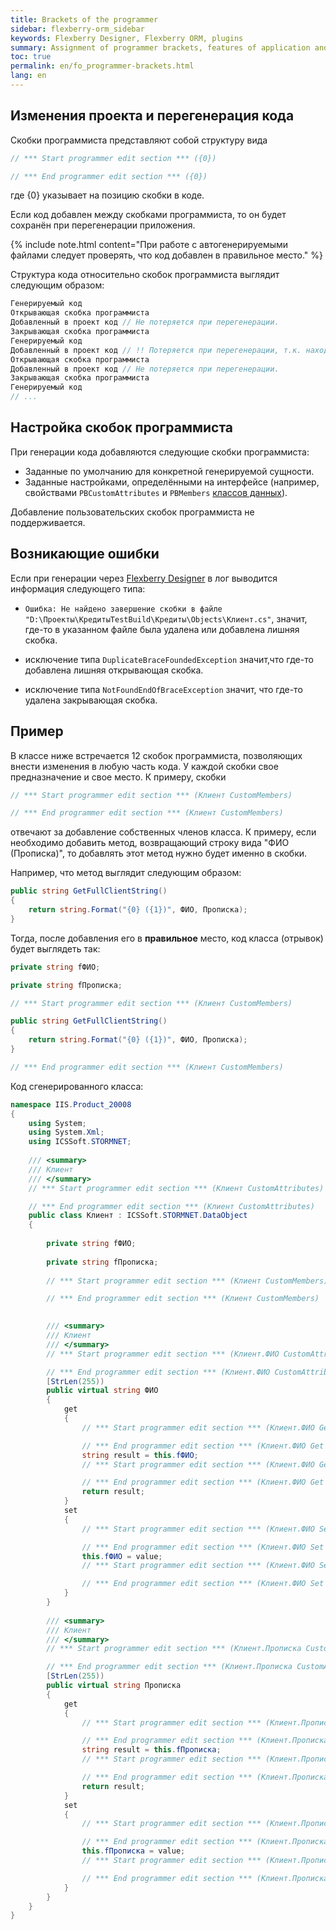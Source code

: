 ```yaml
---
title: Brackets of the programmer
sidebar: flexberry-orm_sidebar
keywords: Flexberry Designer, Flexberry ORM, plugins
summary: Assignment of programmer brackets, features of application and example of use
toc: true
permalink: en/fo_programmer-brackets.html
lang: en
---
```


## Изменения проекта и перегенерация кода

Скобки программиста представляют собой структуру вида

``` csharp 
// *** Start programmer edit section *** ({0})

// *** End programmer edit section *** ({0})
```

где {0} указывает на позицию скобки в коде.

Если код добавлен между скобками программиста, то он будет сохранён при перегенерации приложения.

{% include note.html content="При работе с автогенерируемыми файлами следует проверять, что код добавлен в правильное место." %}

Структура кода относительно скобок программиста выглядит следующим образом:

```csharp
Генерируемый код
Открывающая скобка программиста
Добавленный в проект код // Не потеряется при перегенерации.
Закрывающая скобка программиста
Генерируемый код
Добавленный в проект код // !! Потеряется при перегенерации, т.к. находится вне скобок программиста.
Открывающая скобка программиста
Добавленный в проект код // Не потеряется при перегенерации.
Закрывающая скобка программиста
Генерируемый код
// ...
```

## Настройка скобок программиста

При генерации кода добавляются следующие скобки программиста:

* Заданные по умолчанию для конкретной генерируемой сущности.
* Заданные настройками, определёнными на интерфейсе (например, свойствами `PBCustomAttributes` и `PBMembers` [классов данных](fd_data-classes.html)).

Добавление пользовательских скобок программиста не поддерживается.

## Возникающие ошибки

Если при генерации через [Flexberry Designer](fd_landing_page.html) в лог выводится информация следующего типа:

* `Ошибка: Не найдено завершение скобки в файле "D:\Проекты\КредитыTestBuild\Кредиты\Objects\Клиент.cs"`, значит, где-то в указанном файле была удалена или добавлена лишняя скобка.

* исключение типа `DuplicateBraceFoundedException` значит,что где-то добавлена лишняя открывающая скобка.
* исключение типа `NotFoundEndOfBraceException` значит, что где-то удалена закрывающая скобка.

## Пример

В классе ниже встречается 12 скобок программиста, позволяющих внести изменения в любую часть кода. У каждой скобки свое предназначение и свое место. К примеру, скобки 

``` csharp 
// *** Start programmer edit section *** (Клиент CustomMembers)

// *** End programmer edit section *** (Клиент CustomMembers)
``` 

отвечают за добавление собственных членов класса. К примеру, если необходимо добавить метод, возвращающий строку вида "ФИО (Прописка)", то добавлять этот метод нужно будет именно в скобки. 

Например, что метод выглядит следующим образом:

``` csharp 
public string GetFullClientString()
{
    return string.Format("{0} ({1})", ФИО, Прописка);
}
```

Тогда, после добавления его в __правильное__ место, код класса (отрывок) будет выглядеть так:

``` csharp
private string fФИО;

private string fПрописка;

// *** Start programmer edit section *** (Клиент CustomMembers)

public string GetFullClientString()
{
    return string.Format("{0} ({1})", ФИО, Прописка);
}

// *** End programmer edit section *** (Клиент CustomMembers)
```

Код сгенерированного класса:

``` csharp
namespace IIS.Product_20008
{
    using System;
    using System.Xml;
    using ICSSoft.STORMNET;
    
    /// <summary>
    /// Клиент
    /// </summary>
    // *** Start programmer edit section *** (Клиент CustomAttributes)

    // *** End programmer edit section *** (Клиент CustomAttributes)
    public class Клиент : ICSSoft.STORMNET.DataObject
    {
        
        private string fФИО;
        
        private string fПрописка;
        
        // *** Start programmer edit section *** (Клиент CustomMembers)

        // *** End programmer edit section *** (Клиент CustomMembers)

        
        /// <summary>
        /// Клиент
        /// </summary>
        // *** Start programmer edit section *** (Клиент.ФИО CustomAttributes)

        // *** End programmer edit section *** (Клиент.ФИО CustomAttributes)
        [StrLen(255))
        public virtual string ФИО
        {
            get
            {
                // *** Start programmer edit section *** (Клиент.ФИО Get start)

                // *** End programmer edit section *** (Клиент.ФИО Get start)
                string result = this.fФИО;
                // *** Start programmer edit section *** (Клиент.ФИО Get end)

                // *** End programmer edit section *** (Клиент.ФИО Get end)
                return result;
            }
            set
            {
                // *** Start programmer edit section *** (Клиент.ФИО Set start)

                // *** End programmer edit section *** (Клиент.ФИО Set start)
                this.fФИО = value;
                // *** Start programmer edit section *** (Клиент.ФИО Set end)

                // *** End programmer edit section *** (Клиент.ФИО Set end)
            }
        }
        
        /// <summary>
        /// Клиент
        /// </summary>
        // *** Start programmer edit section *** (Клиент.Прописка CustomAttributes)

        // *** End programmer edit section *** (Клиент.Прописка CustomAttributes)
        [StrLen(255))
        public virtual string Прописка
        {
            get
            {
                // *** Start programmer edit section *** (Клиент.Прописка Get start)

                // *** End programmer edit section *** (Клиент.Прописка Get start)
                string result = this.fПрописка;
                // *** Start programmer edit section *** (Клиент.Прописка Get end)

                // *** End programmer edit section *** (Клиент.Прописка Get end)
                return result;
            }
            set
            {
                // *** Start programmer edit section *** (Клиент.Прописка Set start)

                // *** End programmer edit section *** (Клиент.Прописка Set start)
                this.fПрописка = value;
                // *** Start programmer edit section *** (Клиент.Прописка Set end)

                // *** End programmer edit section *** (Клиент.Прописка Set end)
            }
        }
    }
}
```
